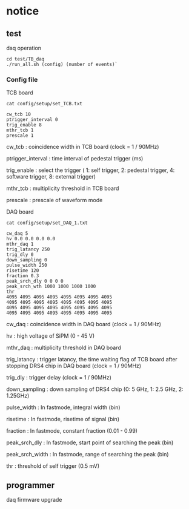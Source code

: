 # notice
## test
daq operation

    cd test/TB_daq 
    ./run_all.sh (config) (number of events)`

### Config file

TCB board

    cat config/setup/set_TCB.txt

    cw_tcb 10
    ptrigger_interval 0
    trig_enable 8
    mthr_tcb 1
    prescale 1

cw_tcb : coincidence width in TCB board (clock = 1 / 90MHz)

ptrigger_interval : time interval of pedestal trigger (ms)

trig_enable : select the trigger ( 1: self trigger, 2: pedestal trigger, 4: software trigger, 8: external trigger)

mthr_tcb : multiplicity threshold in TCB board

prescale : prescale of waveform mode


DAQ board

    cat config/setup/set_DAQ_1.txt

    cw_daq 5
    hv 0.0 0.0 0.0 0.0
    mthr_daq 1
    trig_latancy 250
    trig_dly 0
    down_sampling 0
    pulse_width 250
    risetime 120
    fraction 0.3
    peak_srch_dly 0 0 0 0
    peak_srch_wth 1000 1000 1000 1000
    thr
    4095 4095 4095 4095 4095 4095 4095 4095
    4095 4095 4095 4095 4095 4095 4095 4095
    4095 4095 4095 4095 4095 4095 4095 4095
    4095 4095 4095 4095 4095 4095 4095 4095

cw_daq : coincidence width in DAQ board (clock = 1 / 90MHz)

hv : high voltage of SiPM (0 - 45 V)

mthr_daq : multiplicity threshold in DAQ board

trig_latancy : trigger latancy, the time waiting flag of TCB board after stopping DRS4 chip in DAQ board (clock = 1 / 90MHz)

trig_dly : trigger delay (clock = 1 / 90MHz)

down_sampling : down sampling of DRS4 chip (0: 5 GHz, 1: 2.5 GHz, 2: 1.25GHz)

pulse_width : In fastmode, integral width (bin)

risetime : In fastmode, risetime of signal (bin)

fraction : In fastmode, constant fraction (0.01 - 0.99)

peak_srch_dly : In fastmode, start point of searching the peak (bin)

peak_srch_width : In fastmode, range of searching the peak (bin)

thr : threshold of self trigger (0.5 mV)

## programmer
daq firmware upgrade
